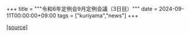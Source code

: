 +++
title = """令和6年定例会9月定例会議（3日目）"""
date = 2024-09-11T00:00:00+09:00
tags = ["kuriyama","news"]
+++


[[source]](https://www.town.kuriyama.hokkaido.jp/site/gikai/28820.html)

